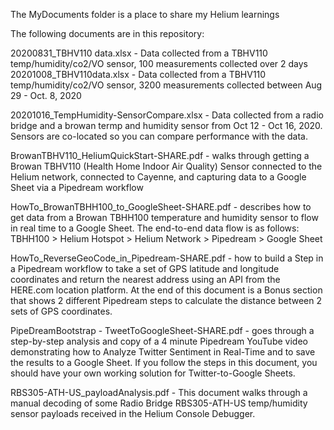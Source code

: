 The MyDocuments folder is a place to share my Helium learnings

The following documents are in this repository:

20200831_TBHV110 data.xlsx - Data collected from a TBHV110 temp/humidity/co2/VO sensor, 100 measurements collected over 2 days
20201008_TBHV110data.xlsx - Data collected from a TBHV110 temp/humidity/co2/VO sensor, 3200 measurements collected between Aug 29 - Oct. 8, 2020

20201016_TempHumidity-SensorCompare.xlsx - Data collected from a radio bridge and a browan termp and humidity sensor from Oct 12 - Oct 16, 2020. Sensors are co-located so you can compare performance with the data. 

BrowanTBHV110_HeliumQuickStart-SHARE.pdf - walks through getting a Browan TBHV110 (Health Home Indoor Air Quality) Sensor connected to the Helium network, connected to Cayenne, and capturing data to a Google Sheet via a Pipedream workflow

HowTo_BrowanTBHH100_to_GoogleSheet-SHARE.pdf - describes how to get data from a Browan TBHH100 temperature and humidity sensor to flow in real time to a Google Sheet.
The end-to-end data flow is as follows: TBHH100 > Helium Hotspot > Helium Network > Pipedream > Google Sheet

HowTo_ReverseGeoCode_in_Pipedream-SHARE.pdf - how to build a Step in a Pipedream workflow to take a set of GPS latitude and longitude coordinates and return the nearest address using an API from the HERE.com location platform. At the end of this document is a Bonus section that shows 2 different Pipedream steps to calculate the distance between 2 sets of GPS coordinates. 

PipeDreamBootstrap - TweetToGoogleSheet-SHARE.pdf - goes through a step-by-step analysis and copy of a 4 minute Pipedream YouTube video demonstrating how to Analyze Twitter Sentiment in Real-Time and to save the results to a Google Sheet. If you follow the steps in this document, you should have your own working solution for Twitter-to-Google Sheets.

RBS305-ATH-US_payloadAnalysis.pdf - This document walks through a manual decoding of some Radio Bridge RBS305-ATH-US temp/humidity sensor payloads received in the Helium Console Debugger. 
